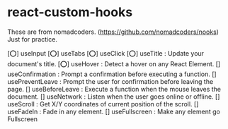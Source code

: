 # react-custom-hooks

These are from nomadcoders. (https://github.com/nomadcoders/nooks)
Just for practice.

[⭕] useInput
[⭕] useTabs
[⭕] useClick
[⭕] useTitle : Update your document's title.
[⭕] useHover : Detect a hover on any React Element.
[] useConfirmation : Prompt a confirmation before executing a function.
[] usePreventLeave : Prompt the user for confirmation before leaving the page.
[] useBeforeLeave : Execute a function when the mouse leaves the document.
[] useNetwork : Listen when the user goes online or offline.
[] useScroll : Get X/Y coordinates of current position of the scroll.
[] useFadeIn : Fade in any element.
[] useFullscreen : Make any element go Fullscreen
